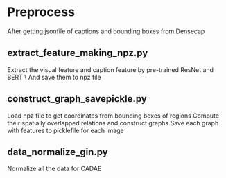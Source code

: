 # Preprocess 

After getting jsonfile of captions and bounding boxes from Densecap

## extract_feature_making_npz.py
Extract the visual feature and caption feature by pre-trained ResNet and BERT \\
And save them to npz file

## construct_graph_savepickle.py
Load npz file to get coordinates from bounding boxes of regions
Compute their spatially overlapped relations and construct graphs
Save each graph with features to picklefile for each image

## data_normalize_gin.py
Normalize all the data for CADAE



